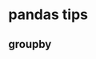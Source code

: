 # pandas tips

## groupby

<ClientOnly>
  <template>
  <vue-embed-gist 
      gist-id="2a8356d58e80efa086f17c394e2e5f1f" 
      file="groupby_test.ipynb"/>
</template>

<script>
import VueEmbedGist from 'vue-embed-gist'
export default {
  components: {
    VueEmbedGist
  }
}
</script>
<style scoped>
.div-style {
  width: 200%;
  align-self: center;
  align-content:center;
  text-align: center;
  margin: 0 auto; 
}
</style>
</ClientOnly>
